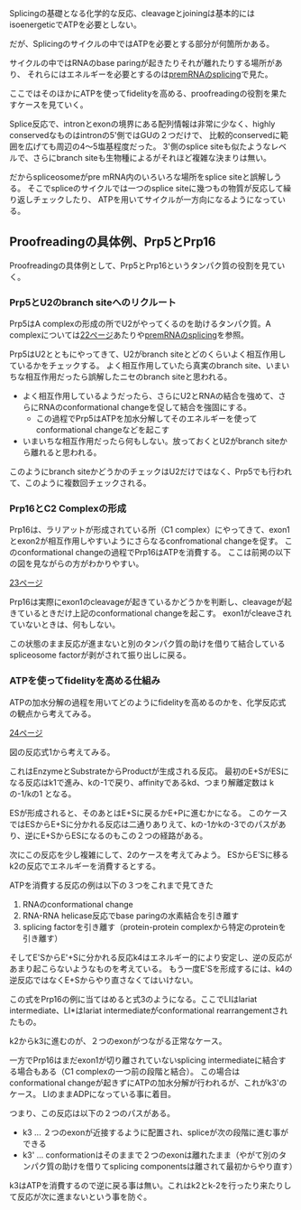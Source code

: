 Splicingの基礎となる化学的な反応、cleavageとjoiningは基本的にはisoenergeticでATPを必要としない。

だが、Splicingのサイクルの中ではATPを必要とする部分が何箇所かある。

サイクルの中ではRNAのbase paringが起きたりそれが離れたりする場所があり、
それらにはエネルギーを必要とするのは[premRNAのsplicing](premRNAのsplicing.md)で見た。

ここではそのほかにATPを使ってfidelityを高める、proofreadingの役割を果たすケースを見ていく。

Splice反応で、intronとexonの境界にある配列情報は非常に少なく、highly conservedなものはintronの5'側ではGUの２つだけで、
比較的conservedに範囲を広げても周辺の4〜5塩基程度だった。
3'側のsplice siteも似たようなレベルで、さらにbranch siteも生物種によるがそれほど複雑な決まりは無い。

だからspliceosomeがpre mRNA内のいろいろな場所をsplice siteと誤解しうる。
そこでspliceのサイクルでは一つのsplice siteに幾つもの物質が反応して繰り返しチェックしたり、
ATPを用いてサイクルが一方向になるようになっている。

## Proofreadingの具体例、Prp5とPrp16

Proofreadingの具体例として、Prp5とPrp16というタンパク質の役割を見ていく。

### Prp5とU2のbranch siteへのリクルート

Prp5はA complexの形成の所でU2がやってくるのを助けるタンパク質。A complexについては[22ページ](https://karino2.github.io/ImageGallery/MolecularBiology728x3.html#lg=1&slide=21)あたりや[premRNAのsplicing](premRNAのsplicing.md)を参照。

Prp5はU2とともにやってきて、U2がbranch siteとどのくらいよく相互作用しているかをチェックする。
よく相互作用していたら真実のbranch site、いまいちな相互作用だったら誤解したニセのbranch siteと思われる。

- よく相互作用しているようだったら、さらにU2とRNAの結合を強めて、さらにRNAのconformational changeを促して結合を強固にする。
    - この過程でPrp5はATPを加水分解してそのエネルギーを使ってconformational changeなどを起こす
- いまいちな相互作用だったら何もしない。放っておくとU2がbranch siteから離れると思われる。

このようにbranch siteかどうかのチェックはU2だけではなく、Prp5でも行われて、このように複数回チェックされる。

### Prp16とC2 Complexの形成

Prp16は、ラリアットが形成されている所（C1 complex）にやってきて、exon1とexon2が相互作用しやすいようにさらなるconfromational changeを促す。
このconformational changeの過程でPrp16はATPを消費する。
ここは前掲の以下の図を見ながらの方がわかりやすい。

[23ページ](https://karino2.github.io/ImageGallery/MolecularBiology728x3.html#lg=1&slide=22)

Prp16は実際にexon1のcleavageが起きているかどうかを判断し、cleavageが起きているときだけ上記のconformational changeを起こす。
exon1がcleaveされていないときは、何もしない。

この状態のまま反応が進まないと別のタンパク質の助けを借りて結合しているspliceosome factorが剥がされて振り出しに戻る。

### ATPを使ってfidelityを高める仕組み

ATPの加水分解の過程を用いてどのようにfidelityを高めるのかを、化学反応式の観点から考えてみる。

[24ページ](https://karino2.github.io/ImageGallery/MolecularBiology728x3.html#lg=1&slide=23)

図の反応式1から考えてみる。

これはEnzymeとSubstrateからProductが生成される反応。
最初のE+SがESになる反応はk1で進み、kの-1で戻り、affinityであるkd、つまり解離定数は kの-1/kの1 となる。

ESが形成されると、そのあとはE+Sに戻るかE+Pに進むかになる。
このケースではESからE+Sに分かれる反応は二通りありえて、kの-1かkの-3でのパスがあり、逆にE+SからESになるのもこの２つの経路がある。

次にこの反応を少し複雑にして、2のケースを考えてみよう。
ESからE'Sに移るk2の反応でエネルギーを消費するとする。

ATPを消費する反応の例は以下の３つをこれまで見てきた

1.  RNAのconformational change
2. RNA-RNA helicase反応でbase paringの水素結合を引き離す
3. splicing factorを引き離す（protein-protein complexから特定のproteinを引き離す）

そしてE'SからE'+Sに分かれる反応k4はエネルギー的により安定し、逆の反応があまり起こらないようなものを考えている。
もう一度E'Sを形成するには、k4の逆反応ではなくE+Sからやり直さなくてはいけない。

この式をPrp16の例に当てはめると式3のようになる。ここでLIはlariat intermediate、LI*はlariat intermediateがconformational rearrangementされたもの。

k2からk3に進むのが、２つのexonがつながる正常なケース。

一方でPrp16はまだexon1が切り離されていないsplicing intermediateに結合する場合もある（C1 complexの一つ前の段階と結合）。
この場合はconformational changeが起きずにATPの加水分解が行われるが、これがk3'のケース。
LIのままADPになっている事に着目。

つまり、この反応は以下の２つのパスがある。

- k3 ... ２つのexonが近接するように配置され、spliceが次の段階に進む事ができる
- k3' ... conformationはそのままで２つのexonは離れたまま（やがて別のタンパク質の助けを借りてsplicing componentsは離されて最初からやり直す）

k3はATPを消費するので逆に戻る事は無い。これはk2とk-2を行ったり来たりして反応が次に進まないという事を防ぐ。



